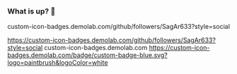 ### What is up? 👋

<!--
**SagAr633/SagAr633** is a ✨ _special_ ✨ repository because its `README.md` (this file) appears on your GitHub profile.

Here are some ideas to get you started:

- 🔭 I’m currently working on ...
- 🌱 I’m currently learning ...
- 👯 I’m looking to collaborate on ...
- 🤔 I’m looking for help with ...
- 💬 Ask me about ...
- 📫 How to reach me: ...
- 😄 Pronouns: ...
- ⚡ Fun fact: ...
-->
custom-icon-badges.demolab.com/github/followers/SagAr633?style=social

<container> 
<row>
<col-4></col-4>
<col-4>

https://custom-icon-badges.demolab.com/github/followers/SagAr633?style=social
custom-icon-badges.demolab.com
https://custom-icon-badges.demolab.com/badge/custom-badge-blue.svg?logo=paintbrush&logoColor=white
</col-4>
<col-4></col-4>
</row>
</container>
